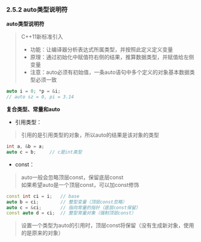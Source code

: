 ### 2.5.2 auto类型说明符

**auto类型说明符**  
> C++11新标准引入  
> * 功能：让编译器分析表达式所属类型，并按照此定义定义变量
> * 原理：通过初始化中赋值符右侧的结果，推算数据类型，并赋值给左侧变量
> * 注意：auto必须有初始值，一条auto语句中多个定义的对象基本数据类型必须一致

```C++
auto i = 0; *p = &i;
// auto sz = 0, pi = 3.14
```

**复合类型、常量和auto**  
* 引用类型：
> 引用的是引用类型的对象，所以auto的结果是该对象的类型

```C++
int a, &b = a;
auto c = b;     // c是int类型
```

* const：
> auto一般会忽略顶层const，保留底层const  
如果希望auto是一个顶层const，可以加const修饰

```C++
const int ci = i;   // base
auto b = ci;        // 整型变量（顶层const忽略）
auto c = &ci;       // 指向常量的指针（底层const保留）
const auto d = ci;  // 整型常量对象（强制顶层const）
```

> 设置一个类型为auto的引用时，顶层const将保留（没有生成新对象，使用的是原来的对象）

